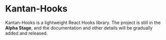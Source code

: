 # Kantan-Hooks

Kantan-Hooks is a lightweight React Hooks library. The project is still in the **Alpha Stage**, and the documentation and other details will be gradually added and released.
